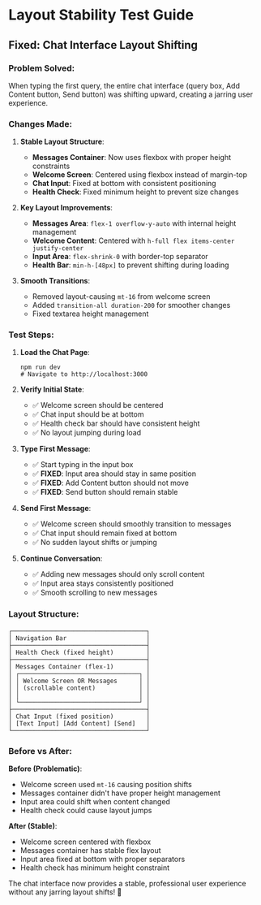 # Layout Stability Test Guide

## Fixed: Chat Interface Layout Shifting

### Problem Solved:
When typing the first query, the entire chat interface (query box, Add Content button, Send button) was shifting upward, creating a jarring user experience.

### Changes Made:

1. **Stable Layout Structure**:
   - **Messages Container**: Now uses flexbox with proper height constraints
   - **Welcome Screen**: Centered using flexbox instead of margin-top
   - **Chat Input**: Fixed at bottom with consistent positioning
   - **Health Check**: Fixed minimum height to prevent size changes

2. **Key Layout Improvements**:
   - **Messages Area**: `flex-1 overflow-y-auto` with internal height management
   - **Welcome Content**: Centered with `h-full flex items-center justify-center`
   - **Input Area**: `flex-shrink-0` with border-top separator
   - **Health Bar**: `min-h-[48px]` to prevent shifting during loading

3. **Smooth Transitions**:
   - Removed layout-causing `mt-16` from welcome screen
   - Added `transition-all duration-200` for smoother changes
   - Fixed textarea height management

### Test Steps:

1. **Load the Chat Page**:
   ```
   npm run dev
   # Navigate to http://localhost:3000
   ```

2. **Verify Initial State**:
   - ✅ Welcome screen should be centered
   - ✅ Chat input should be at bottom
   - ✅ Health check bar should have consistent height
   - ✅ No layout jumping during load

3. **Type First Message**:
   - ✅ Start typing in the input box
   - ✅ **FIXED**: Input area should stay in same position
   - ✅ **FIXED**: Add Content button should not move
   - ✅ **FIXED**: Send button should remain stable

4. **Send First Message**:
   - ✅ Welcome screen should smoothly transition to messages
   - ✅ Chat input should remain fixed at bottom
   - ✅ No sudden layout shifts or jumping

5. **Continue Conversation**:
   - ✅ Adding new messages should only scroll content
   - ✅ Input area stays consistently positioned
   - ✅ Smooth scrolling to new messages

### Layout Structure:
```
┌─────────────────────────────────────┐
│ Navigation Bar                      │
├─────────────────────────────────────┤
│ Health Check (fixed height)         │
├─────────────────────────────────────┤
│ Messages Container (flex-1)         │
│ ┌─────────────────────────────────┐ │
│ │ Welcome Screen OR Messages      │ │
│ │ (scrollable content)            │ │
│ │                                 │ │
│ └─────────────────────────────────┘ │
├─────────────────────────────────────┤
│ Chat Input (fixed position)         │
│ [Text Input] [Add Content] [Send]   │
└─────────────────────────────────────┘
```

### Before vs After:

**Before (Problematic)**:
- Welcome screen used `mt-16` causing position shifts
- Messages container didn't have proper height management  
- Input area could shift when content changed
- Health check could cause layout jumps

**After (Stable)**:
- Welcome screen centered with flexbox
- Messages container has stable flex layout
- Input area fixed at bottom with proper separators
- Health check has minimum height constraint

The chat interface now provides a stable, professional user experience without any jarring layout shifts! 🎉
